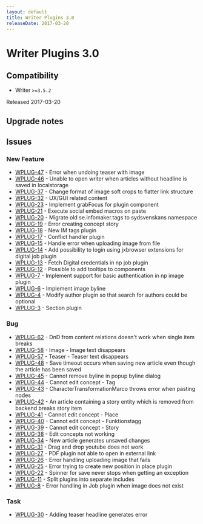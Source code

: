 ```yaml
---
layout: default
title: Writer Plugins 3.0
releaseDate: 2017-03-20
---
```

<div class="jumbotron">
    <h1>Writer Plugins 3.0</h1>    
    <h2>Compatibility</h2>
    <ul>
        <li>Writer <code>>=3.5.2</code></li>
    </ul>
</div>

Released 2017-03-20



## Upgrade notes  
                                                                                       



## Issues  


### New Feature 

 * [WPLUG-47](https://jira.infomaker.se/browse/WPLUG-47) - Error when undoing teaser with image 
 * [WPLUG-46](https://jira.infomaker.se/browse/WPLUG-46) - Unable to open writer when articles without headline is saved in localstorage 
 * [WPLUG-37](https://jira.infomaker.se/browse/WPLUG-37) - Change format of image soft crops to flatter link structure 
 * [WPLUG-32](https://jira.infomaker.se/browse/WPLUG-32) - UX/GUI related content 
 * [WPLUG-23](https://jira.infomaker.se/browse/WPLUG-23) - Implement grabFocus for plugin component 
 * [WPLUG-21](https://jira.infomaker.se/browse/WPLUG-21) - Execute social embed macros on paste 
 * [WPLUG-20](https://jira.infomaker.se/browse/WPLUG-20) - Migrate old se.infomaker.tags to sydsvenskans namespace 
 * [WPLUG-19](https://jira.infomaker.se/browse/WPLUG-19) - Error creating concept story 
 * [WPLUG-18](https://jira.infomaker.se/browse/WPLUG-18) - New IM tags plugin 
 * [WPLUG-17](https://jira.infomaker.se/browse/WPLUG-17) - Conflict handler plugin 
 * [WPLUG-15](https://jira.infomaker.se/browse/WPLUG-15) - Handle error when uploading image from file 
 * [WPLUG-14](https://jira.infomaker.se/browse/WPLUG-14) - Add possibility to login using jxbrowser extensions for digital job plugin 
 * [WPLUG-13](https://jira.infomaker.se/browse/WPLUG-13) - Fetch Digital credentials in np job plugin 
 * [WPLUG-12](https://jira.infomaker.se/browse/WPLUG-12) - Possible to add tooltips to components 
 * [WPLUG-7](https://jira.infomaker.se/browse/WPLUG-7) - Implement support for basic authentication in np image plugin 
 * [WPLUG-6](https://jira.infomaker.se/browse/WPLUG-6) - Implement image byline 
 * [WPLUG-4](https://jira.infomaker.se/browse/WPLUG-4) - Modify author plugin so that search for authors could be optional 
 * [WPLUG-3](https://jira.infomaker.se/browse/WPLUG-3) - Section plugin 


### Bug 

 * [WPLUG-62](https://jira.infomaker.se/browse/WPLUG-62) - DnD from content relations doesn't work when single item breaks 
 * [WPLUG-58](https://jira.infomaker.se/browse/WPLUG-58) - Image - Image text disappears 
 * [WPLUG-57](https://jira.infomaker.se/browse/WPLUG-57) - Teaser - Teaser text disappears 
 * [WPLUG-48](https://jira.infomaker.se/browse/WPLUG-48) - Save timeout occurs when saving new article even though the article has been saved 
 * [WPLUG-45](https://jira.infomaker.se/browse/WPLUG-45) - Cannot remove byline in popup byline dialog 
 * [WPLUG-44](https://jira.infomaker.se/browse/WPLUG-44) - Cannot edit concept - Tag 
 * [WPLUG-43](https://jira.infomaker.se/browse/WPLUG-43) - CharacterTransformationMarco throws error when pasting nodes 
 * [WPLUG-42](https://jira.infomaker.se/browse/WPLUG-42) - An article containing a story entity which is removed from backend breaks story item 
 * [WPLUG-41](https://jira.infomaker.se/browse/WPLUG-41) - Cannot edit concept - Place 
 * [WPLUG-40](https://jira.infomaker.se/browse/WPLUG-40) - Cannot edit concept - Funktionstagg 
 * [WPLUG-39](https://jira.infomaker.se/browse/WPLUG-39) - Cannot edit concept - Story 
 * [WPLUG-38](https://jira.infomaker.se/browse/WPLUG-38) - Edit concepts not working 
 * [WPLUG-34](https://jira.infomaker.se/browse/WPLUG-34) - New article generates unsaved changes 
 * [WPLUG-31](https://jira.infomaker.se/browse/WPLUG-31) - Drag and drop youtube does not work 
 * [WPLUG-27](https://jira.infomaker.se/browse/WPLUG-27) - PDF plugin not able to open in external link 
 * [WPLUG-26](https://jira.infomaker.se/browse/WPLUG-26) - Error handling uploading image that fails 
 * [WPLUG-25](https://jira.infomaker.se/browse/WPLUG-25) - Error trying to create new position in place plugin 
 * [WPLUG-22](https://jira.infomaker.se/browse/WPLUG-22) - Spinner for save never stops when getting an exception 
 * [WPLUG-11](https://jira.infomaker.se/browse/WPLUG-11) - Split plugins into separate includes 
 * [WPLUG-8](https://jira.infomaker.se/browse/WPLUG-8) - Error handling in Job plugin when image does not exist 


### Task 

 * [WPLUG-30](https://jira.infomaker.se/browse/WPLUG-30) - Adding teaser headline generates error 


